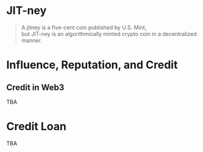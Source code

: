 # JIT-ney

> A jitney is a five-cent coin published by U.S. Mint,\
> but JIT-ney is an algorithmically minted crypto coin in a decentralized manner.

# Influence, Reputation, and Credit

## Credit in Web3

TBA

# Credit Loan

TBA
